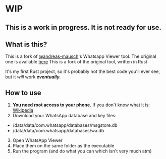 # WIP
## **This is a work in progress.  It is not ready for use.**

## What is this?
This is a fork of [@andreas-mausch](https://github.com/andreas-mausch)'s Whatsapp Viewer tool.
The original one is available [here](https://github.com/andreas-mausch/whatsapp-viewer)
This is a fork of the original tool, written in Rust

It's my first Rust project, so it's probably not the best code you'll ever see, but it *will* work **_eventually_**.


## How to use

1. **You need root access to your phone.** If you don't know what it is: [Wikipedia](https://en.wikipedia.org/wiki/Rooting_%28Android%29)
2. Download your WhatsApp database and key files:
  - /data/data/com.whatsapp/databases/msgstore.db
  - /data/data/com.whatsapp/databases/wa.db
3. Open WhatsApp Viewer
4. Place them on the same folder as the executable
5. Run the program (and do what you can which isn't very much atm)
